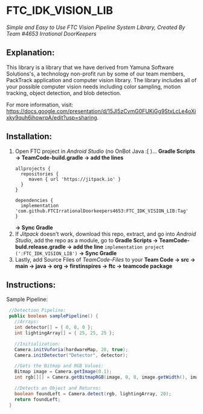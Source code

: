 # FTC_IDK_VISION_LIB

<i>Simple and Easy to Use FTC Vision Pipeline System Library, Created By Team #4653 Irrational DoorKeepers</i>

## Explanation:

This library is a library that we have derived from Yamuna Software Solutions's, a technology non-profit run by some of our team members, PackTrack
application and computer vision library. The library includes all of your possible computer vision needs including color sampling, motion tracking,
object detection, and blob detection.

For more information, visit: https://docs.google.com/presentation/d/15Jl5zCvmG0FUKjGg9StxLcLe4oXixky9quh6ihowrpA/edit?usp=sharing.

## Installation:

1. Open FTC project in <i>Android Studio</i> (no OnBot Java :[ )... <b>Gradle Scripts -> TeamCode-build.gradle -> add the lines</b>
   ```
   allprojects {
     repositories {
        maven { url 'https://jitpack.io' }
     }
   }

   dependencies {
     implementation 'com.github.FTCIrrationalDoorkeepers4653:FTC_IDK_VISION_LIB:Tag'
   }
   ```
   <b>-> Sync Gradle</b>
2. If <i>Jitpack</i> doesn't work, download this repo, extract, and go into <i>Android Studio</i>, add the repo as a module, go to <b>Gradle Scripts -> TeamCode-buld.release.gradle -> add the line</b> ```implementation project (':FTC_IDK_VISION_LIB')``` <b>-> Sync Gradle</b>
3. Lastly, add Source Files of <i>TeamCode-Files</i> to your <b>Team Code -> src -> main -> java -> org -> firstinspires -> ftc -> teamcode package</b>

## Instructions:

Sample Pipeline:
```Java 
 //Detection Pipeline:
 public boolean samplePipeline() {
   //Arrays:
   int detector[] = { 0, 0, 0 };
   int lightingArray[] = { 25, 25, 25 };   

   //Initialization:
   Camera.initVuforia(hardwareMap, 20, true);
   Camera.initDetector("Detector", detector);

   //Gets the Bitmap and RGB Values:
   Bitmap image = Camera.getImage(0.1);
   int rgb[][] = Camera.getBitmapRGB(image, 0, 0, image.getWidth(), image.getHeight());

   //Detects an Object and Returns:
   boolean foundLeft = Camera.detect(rgb, lightingArray, 20);
   return foundLeft;
 }
```

